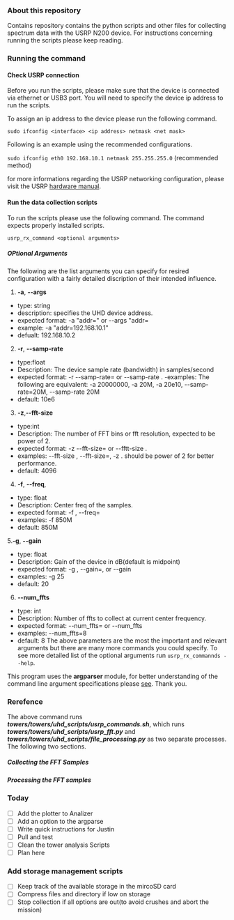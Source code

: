 ### About this repository
Contains repository contains the python scripts and other files for collecting spectrum data with the USRP N200 device. For instructions concerning running the scripts please keep reading.

### Running the command 

#### Check USRP connection 
Before you run the scripts, please make sure that the device is connected via ethernet or USB3 port. You will need to specify the device ip address to run the scripts. 

To assign an ip address to the device please run the following command.

`sudo ifconfig <interface> <ip address> netmask <net mask>`

Following is an example using the recommended configurations.

`sudo ifconfig eth0 192.168.10.1 netmask 255.255.255.0` (recommended method)

for more informations regarding the USRP networking configuration, please visit the USRP [hardware manual](https://files.ettus.com/manual/page_usrp2.html).
#### Run the data collection scripts 
To run the scripts please use the following command. The command expects properly installed scripts.

`usrp_rx_command <optional arguments>`

##### OPtional Arguments 

The following are the list arguments you can specify for resired configuration with a fairly detailed discription of their intended influence.
1. **-a**, **--args** 
  - type: string
  - description: specifies the UHD device address. 
  - expected format: -a "addr=<addres>" or --args "addr=<address>
  - example: -a "addr=192.168.10.1" 
  - defualt: 192.168.10.2
2. **-r**, **--samp-rate**
  - type:float 
  - Description: The device sample rate (bandwidth) in samples/second
  - expected format: -r <x> --samp-rate=<x> or --samp-rate <x>. 
  -examples: The following are equivalent: -a 20000000, -a 20M, -a 20e10, --samp-rate=20M, --samp-rate 20M
  - default: 10e6
3. **-z**,**--fft-size**
  - type:int 
  - Description: The number of FFT bins or fft resolution, expected to be power of 2.
  - expected format: -z <x> --fft-size=<x> or --fftt-size <x>. 
  - examples: --fft-size <x>, --fft-size=<x>, -z <x> . <x> should be power of 2 for better performance. 
  - default: 4096
4. **-f**, **--freq**, 
  - type: float
  - Description: Center freq of the samples. 
  - expected format: -f <hz>, --freq=<hz>
  - examples: -f 850M
  - default: 850M
  
5.**-g**, **--gain**
  - type: float
  - Description: Gain of the device in dB(default is midpoint)
  - expected format: -g <float>, --gain=<float>, or --gain <float>
  - examples: -g 25
  - default: 20
6. **--num_ffts**
  - type: int 
  - Description: Number of ffts to collect at current center frequency.
  - expected format: --num_ffts=<int> or --num_ffts <int>
  - examples: --num_ffts=8
  - default: 8
The above parameters are the most the important and relevant arguments but there are many more commands you could specify. To see more detailed list of the optional arguments run `usrp_rx_commannds --help`. 

This program uses the **argparser** module, for better understanding of the command line argument specifications please [see](https://docs.python.org/2/library/argparse.html). Thank you.
### Rerefence  
The above command runs **_towers/towers/uhd_scripts/usrp_commands.sh_**, which runs **_towers/towers/uhd_scripts/usrp_fft.py_** and **_towers/towers/uhd_scripts/file_processing.py_** as two separate processes. The following two sections.

##### Collecting the FFT Samples

##### Processing the FFT samples 


### Today
- [ ] Add the plotter to Analizer
- [ ] Add an option to the argparse
- [ ] Write quick instructions for Justin
- [ ] Pull and test
- [ ] Clean the tower analysis Scripts
- [ ] Plan here 

### Add storage management scripts
- [ ] Keep track of the available storage in the mircoSD card
- [ ] Compress files and directory if low on storage 
- [ ] Stop collection if all options are out(to avoid crushes and abort the mission)
